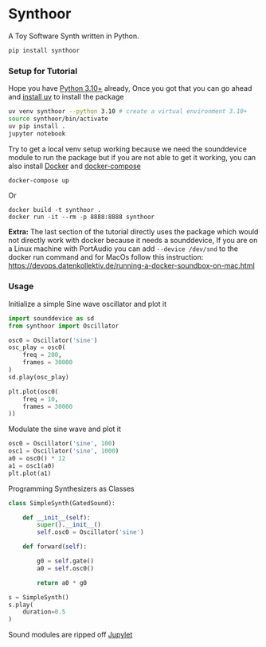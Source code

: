 # Synthoor

A Toy Software Synth written in Python.

```sh
pip install synthoor
```

### Setup for Tutorial

Hope you have [Python 3.10+](https://www.python.org/downloads/) already, Once you got that you can go ahead and [install uv](https://docs.astral.sh/uv/getting-started/installation/) to install the package

```sh
uv venv synthoor --python 3.10 # create a virtual environment 3.10+
source synthoor/bin/activate
uv pip install .
jupyter notebook
```

Try to get a local venv setup working because we need the sounddevice module to run the package but if you are not able to get it working, you can also install [Docker](https://www.docker.com/get-started/) and [docker-compose](https://docs.docker.com/compose/install/)

```sh
docker-compose up
```

Or

```
docker build -t synthoor .
docker run -it --rm -p 8888:8888 synthoor
```

**Extra:** The last section of the tutorial directly uses the package which would not directly work with docker because it needs a sounddevice, If you are on a Linux machine with PortAudio you can add `--device /dev/snd` to the docker run command and for MacOs follow this instruction: https://devops.datenkollektiv.de/running-a-docker-soundbox-on-mac.html


### Usage

Initialize a simple Sine wave oscillator and plot it

```python
import sounddevice as sd
from synthoor import Oscillator

osc0 = Oscillator('sine')
osc_play = osc0(
    freq = 200,
    frames = 30000
)
sd.play(osc_play)

plt.plot(osc0(
    freq = 10,
    frames = 30000
))
```


Modulate the sine wave and plot it

```python
osc0 = Oscillator('sine', 100)
osc1 = Oscillator('sine', 1000)
a0 = osc0() * 12
a1 = osc1(a0)
plt.plot(a1)
```

Programming Synthesizers as Classes

```python
class SimpleSynth(GatedSound):

    def __init__(self):
        super().__init__()
        self.osc0 = Oscillator('sine')

    def forward(self):

        g0 = self.gate()
        a0 = self.osc0()

        return a0 * g0

s = SimpleSynth()
s.play(
    duration=0.5
)
```

Sound modules are ripped off [Jupylet](https://github.com/nir/jupylet/)

